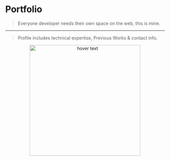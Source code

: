 # Portfolio
> Everyone developer needs their own space on the web, this is mine.
***
> Profile includes technical expertise, Previous Works & contact info.

<p align="center">
  <img src="./src/contact/contact.png" width="350" title="hover text">
</p>
